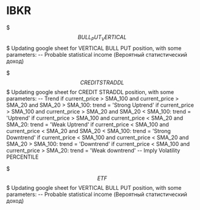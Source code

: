 # IBKR

$$$      BULL_PUT_VERTICAL      $$$
Updating google sheet for VERTICAL BULL PUT position, with some parameters:
-- Probable statistical income (Вероятный статистический доход)


$$$      CREDIT STRADDL      $$$
Updating google sheet for CREDIT STRADDL position, with some parameters:
-- Trend 
    if current_price > SMA_100 and current_price > SMA_20 and SMA_20 > SMA_100:
        trend = 'Strong Uptrend'
    if current_price > SMA_100 and current_price > SMA_20 and SMA_20 < SMA_100:
        trend = 'Uptrend'
    if current_price > SMA_100 and current_price < SMA_20 and SMA_20:
        trend = 'Weak Uptrend'
    if current_price < SMA_100 and current_price < SMA_20 and SMA_20 < SMA_100:
        trend = 'Strong Downtrend'
    if current_price < SMA_100 and current_price < SMA_20 and SMA_20 > SMA_100:
        trend = 'Downtrend'
    if current_price < SMA_100 and current_price > SMA_20:
        trend = 'Weak downtrend'
-- Imply Volatility PERCENTILE


$$$      ETF      $$$
Updating google sheet for VERTICAL BULL PUT position, with some parameters:
-- Probable statistical income (Вероятный статистический доход)
